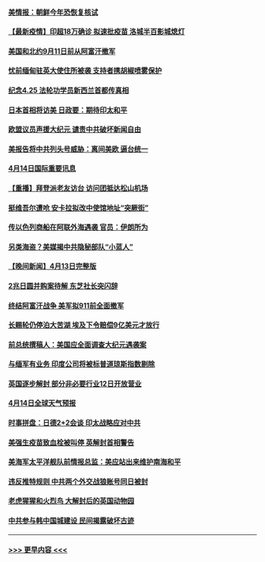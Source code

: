 #### [美情报：朝鲜今年恐恢复核试](../pages/prog202/a103096222.md?t=04150551) 
#### [【最新疫情】印超18万确诊 拟速批疫苗 洛城半百影城熄灯](../pages/prog202/a103096127.md?t=04150551) 
#### [美国和北约9月11日前从阿富汗撤军](../pages/prog202/a103096099.md?t=04150551) 
#### [忧前缅甸驻英大使住所被袭 支持者携胡椒喷雾保护](../pages/prog202/a103095979.md?t=04150551) 
#### [纪念4.25 法轮功学员新西兰首都传真相](../pages/prog202/a103096071.md?t=04150551) 
#### [日本首相将访美 日政要：期待印太和平](../pages/prog202/a103096039.md?t=04150551) 
#### [欧盟议员声援大纪元 谴责中共破坏新闻自由](../pages/prog202/a103096016.md?t=04150551) 
#### [美报告将中共列头号威胁：离间美欧 逼台统一](../pages/prog202/a103095875.md?t=04150551) 
#### [4月14日国际重要讯息](../pages/prog202/a103095817.md?t=04150551) 
#### [【重播】拜登派老友访台 访问团抵达松山机场](../pages/prog202/a103095812.md?t=04150551) 
#### [挺维吾尔遭呛 安卡拉拟改中使馆地址“突厥街”](../pages/prog202/a103095720.md?t=04150551) 
#### [传以色列商船在阿联外海遇袭 官员：伊朗所为](../pages/prog202/a103095691.md?t=04150551) 
#### [另类海盗？美媒揭中共隐秘部队“小蓝人”](../pages/prog202/a103095637.md?t=04150551) 
#### [【晚间新闻】4月13日完整版](../pages/prog202/a103095664.md?t=04150551) 
#### [2兆日圆并购案待解 东芝社长突闪辞](../pages/prog202/a103095658.md?t=04150551) 
#### [终结阿富汗战争 美军拟911前全面撤军](../pages/prog202/a103095629.md?t=04150551) 
#### [长赐轮仍停泊大苦湖 埃及下令赔偿9亿美元才放行](../pages/prog202/a103095620.md?t=04150551) 
#### [前总统撰稿人：美国应全面调查大纪元遇袭案](../pages/prog202/a103095616.md?t=04150551) 
#### [与缅军有业务 印度公司将被标普道琼斯指数剔除](../pages/prog202/a103095170.md?t=04150551) 
#### [英国逐步解封 部分非必要行业12日开放营业](../pages/prog202/a103095466.md?t=04150551) 
#### [4月14日全球天气预报](../pages/prog202/a103095504.md?t=04150551) 
#### [时事拼盘：日德2+2会谈 印太战略应对中共](../pages/prog202/a103095501.md?t=04150551) 
#### [美强生疫苗致血栓被叫停 英解封首相警告](../pages/prog202/a103095510.md?t=04150551) 
#### [美海军太平洋舰队前情报总监：美应站出来维护南海和平](../pages/prog202/a103095484.md?t=04150551) 
#### [违反推特规则 中共两个外交战狼账号同日被封](../pages/prog202/a103095427.md?t=04150551) 
#### [老虎猩猩和火烈鸟 大解封后的英国动物园](../pages/prog202/a103095452.md?t=04150551) 
#### [中共参与韩中国城建设 民间揭露破坏古迹](../pages/prog202/a103095415.md?t=04150551) 

----
#### [ >>> 更早内容 <<< ](../indexes/prog202-earlier.md)
